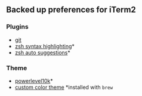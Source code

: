 ## Backed up preferences for iTerm2

### Plugins
- [git](https://github.com/ohmyzsh/ohmyzsh/tree/master/plugins/git)
- [zsh syntax highlighting](https://github.com/zsh-users/zsh-syntax-highlighting)*
- [zsh auto suggestions](https://github.com/zsh-users/zsh-autosuggestions)*

### Theme
- [powerlevel10k](https://github.com/romkatv/powerlevel10k)*
- [custom color theme](https://github.com/zakattack9/custom-iterm2/blob/master/z_theme.itermcolors)
*installed with `brew`